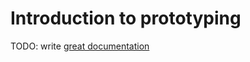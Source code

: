 # Introduction to prototyping

TODO: write [great documentation](http://jacobian.org/writing/what-to-write/)
